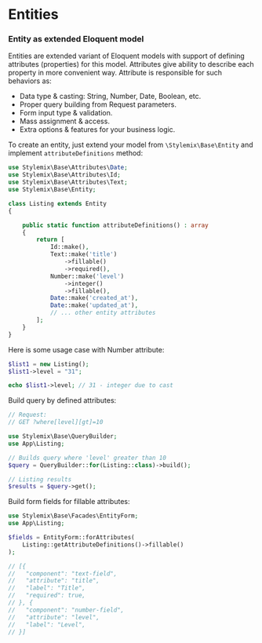 # Entities

### Entity as extended Eloquent model

Entities are extended variant of Eloquent models with support of defining attributes \(properties\) for this model. Attributes give ability to describe each property in more convenient way. Attribute is responsible for such behaviors as:

* Data type & casting: String, Number, Date, Boolean, etc.
* Proper query building from Request parameters.
* Form input type & validation.
* Mass assignment & access.
* Extra options & features for your business logic.

To create an entity,  just extend your model from `\Stylemix\Base\Entity` and implement `attributeDefinitions` method:

```php
use Stylemix\Base\Attributes\Date;
use Stylemix\Base\Attributes\Id;
use Stylemix\Base\Attributes\Text;
use Stylemix\Base\Entity;

class Listing extends Entity
{

    public static function attributeDefinitions() : array
    {
        return [
            Id::make(),
            Text::make('title')
                ->fillable()
                ->required(),
            Number::make('level')
                ->integer()
                ->fillable(),
            Date::make('created_at'),
            Date::make('updated_at'),
            // ... other entity attributes
        ];
    }
}
```

Here is some usage case with Number attribute:

```php
$list1 = new Listing();
$list1->level = "31";

echo $list1->level; // 31 - integer due to cast
```

Build query by defined attributes:

```php
// Request:
// GET ?where[level][gt]=10

use Stylemix\Base\QueryBuilder;
use App\Listing;

// Builds query where 'level' greater than 10
$query = QueryBuilder::for(Listing::class)->build();

// Listing results
$results = $query->get();
```

Build form fields for fillable attributes:

```php
use Stylemix\Base\Facades\EntityForm;
use App\Listing;

$fields = EntityForm::forAttributes(
    Listing::getAttributeDefinitions()->fillable()
);

// [{
//   "component": "text-field",
//   "attribute": "title",
//   "label": "Title",
//   "required": true,
// }, {
//   "component": "number-field",
//   "attribute": "level",
//   "label": "Level",
// }]
```

